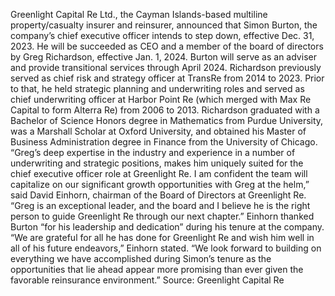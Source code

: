 Greenlight Capital Re Ltd., the Cayman Islands-based multiline property/casualty insurer and reinsurer, announced that Simon Burton, the company’s chief executive officer intends to step down, effective Dec. 31, 2023.
He will be succeeded as CEO and a member of the board of directors by Greg Richardson, effective Jan. 1, 2024. Burton will serve as an adviser and provide transitional services through April 2024.
Richardson previously served as chief risk and strategy officer at TransRe from 2014 to 2023. Prior to that, he held strategic planning and underwriting roles and served as chief underwriting officer at Harbor Point Re (which merged with Max Re Capital to form Alterra Re) from 2006 to 2013.
Richardson graduated with a Bachelor of Science Honors degree in Mathematics from Purdue University, was a Marshall Scholar at Oxford University, and obtained his Master of Business Administration degree in Finance from the University of Chicago.
“Greg’s deep expertise in the industry and experience in a number of underwriting and strategic positions, makes him uniquely suited for the chief executive officer role at Greenlight Re. I am confident the team will capitalize on our significant growth opportunities with Greg at the helm,” said David Einhorn, chairman of the Board of Directors at Greenlight Re. “Greg is an exceptional leader, and the board and I believe he is the right person to guide Greenlight Re through our next chapter.”
Einhorn thanked Burton “for his leadership and dedication” during his tenure at the company.
“We are grateful for all he has done for Greenlight Re and wish him well in all of his future endeavors,” Einhorn stated. “We look forward to building on everything we have accomplished during Simon’s tenure as the opportunities that lie ahead appear more promising than ever given the favorable reinsurance environment.”
Source: Greenlight Capital Re